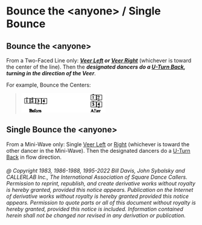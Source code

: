 
# Bounce the \<anyone> / Single Bounce

## Bounce the \<anyone>

From a Two-Faced Line only:
***[Veer Left](../b1/veer.md) or [Veer Right](../b1/veer.md)***
(whichever is toward the center of the line).
Then the ***designated dancers do a 
[U-Turn Back](../b1/turn_back.md), turning in
the direction of the Veer***.

For example, Bounce the Centers:

> 
> ![alt](bounce.png)
>

## Single Bounce the \<anyone>

From a Mini-Wave only: Single [Veer Left](../b1/veer.md) or
[Right](../b1/veer.md) (whichever is toward the
other dancer in the Mini-Wave). Then the designated dancers do a
[U-Turn Back](../b1/turn_back.md) in flow direction.

###### @ Copyright 1983, 1986-1988, 1995-2022 Bill Davis, John Sybalsky and CALLERLAB Inc., The International Association of Square Dance Callers. Permission to reprint, republish, and create derivative works without royalty is hereby granted, provided this notice appears. Publication on the Internet of derivative works without royalty is hereby granted provided this notice appears. Permission to quote parts or all of this document without royalty is hereby granted, provided this notice is included. Information contained herein shall not be changed nor revised in any derivation or publication.
